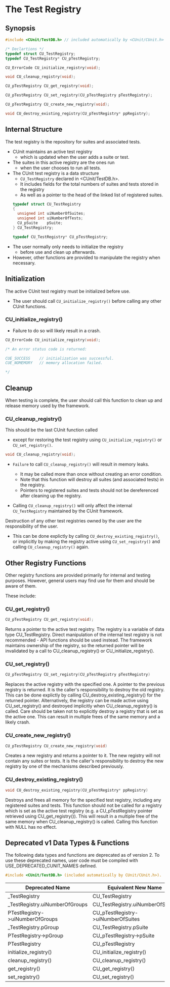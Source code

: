 # The Test Registry

## Synopsis

```c
#include <CUnit/TestDB.h> // included automatically by <CUnit/CUnit.h>

/* Declartions */
typedef struct CU_TestRegistry;
typedef CU_TestRegistry* CU_pTestRegistry;

CU_ErrorCode CU_initialize_registry(void);

void CU_cleanup_registry(void);

CU_pTestRegistry CU_get_registry(void);

CU_pTestRegistry CU_set_registry(CU_pTestRegistry pTestRegistry);

CU_pTestRegistry CU_create_new_registry(void);

void CU_destroy_existing_registry(CU_pTestRegistry* ppRegistry);
```

## Internal Structure

The test registry is the repository for suites and associated tests.
* CUnit maintains an active test registry
  * which is updated when the user adds a suite or test.
* The suites in this active registry are the ones run 
  * when the user chooses to run all tests.
* The CUnit test registry is a data structure
  * `CU_TestRegistry` declared in <CUnit/TestDB.h>.
  * It includes fields for the total numbers of suites and tests stored in the registry
  * As well as a pointer to the head of the linked list of registered suites.
  ```c
  typedef struct CU_TestRegistry
  {
    unsigned int uiNumberOfSuites;
    unsigned int uiNumberOfTests;
    CU_pSuite    pSuite;
  } CU_TestRegistry;

  typedef CU_TestRegistry* CU_pTestRegistry;
  ```
* The user normally only needs to initialize the registry
  * before use and clean up afterwards.
* However, other functions are provided to manipulate the registry when necessary.

## Initialization

The active CUnit test registry must be initialized before use. 
* The user should call `CU_initialize_registry()` before calling any other CUnit functions. 

### CU_initialize_registry()

* Failure to do so will likely result in a crash.
```c
CU_ErrorCode CU_initialize_registry(void);

/* An error status code is returned:

CUE_SUCCESS	   // initialization was successful.
CUE_NOMEMORY   // memory allocation failed.

*/
```

## Cleanup

When testing is complete, the user should call this function to clean up and release memory used by the framework. 

### CU_cleanup_registry()

This should be the last CUnit function called 
  * except for restoring the test registry using `CU_initialize_registry()` or `CU_set_registry()`.

```c
void CU_cleanup_registry(void);
```

* `Failure` to call `CU_cleanup_registry()` will result in memory leaks.
  * It may be called more than once without creating an error condition. 
  * Note that this function will destroy all suites (and associated tests) in the registry. 
  * Pointers to registered suites and tests should not be dereferenced after cleaning up the registry.

* Calling `CU_cleanup_registry()` will only affect the internal `CU_TestRegistry` maintained by the CUnit framework. 

Destruction of any other test registries owned by the user are the responsibility of the user. 
* This can be done explictly by calling `CU_destroy_existing_registry()`, or implicitly by making the registry active using `CU_set_registry()` and calling `CU_cleanup_registry()` again.

## Other Registry Functions

Other registry functions are provided primarily for internal and testing purposes. However, general users may find use for them and should be aware of them.

These include:

### CU_get_registry()
```c
CU_pTestRegistry CU_get_registry(void);
```

Returns a pointer to the active test registry. The registry is a variable of data type CU_TestRegistry. Direct manipulation of the internal test registry is not recommended - API functions should be used instead. The framework maintains ownership of the registry, so the returned pointer will be invalidated by a call to CU_cleanup_registry() or CU_initialize_registry().

### CU_set_registry()
```c
CU_pTestRegistry CU_set_registry(CU_pTestRegistry pTestRegistry)
```

Replaces the active registry with the specified one. A pointer to the previous registry is returned. It is the caller's responsibility to destroy the old registry. This can be done explictly by calling CU_destroy_existing_registry() for the returned pointer. Alternatively, the registry can be made active using CU_set_registry() and destroyed implicitly when CU_cleanup_registry() is called. Care should be taken not to explicitly destroy a registry that is set as the active one. This can result in multiple frees of the same memory and a likely crash.

### CU_create_new_registry()
```c
CU_pTestRegistry CU_create_new_registry(void)
```

Creates a new registry and returns a pointer to it. The new registry will not contain any suites or tests. It is the caller's responsibility to destroy the new registry by one of the mechanisms described previously.

### CU_destroy_existing_registry()
```c
void CU_destroy_existing_registry(CU_pTestRegistry* ppRegistry)
```

Destroys and frees all memory for the specified test registry, including any registered suites and tests. This function should not be called for a registry which is set as the active test registry (e.g. a CU_pTestRegistry pointer retrieved using CU_get_registry()). This will result in a multiple free of the same memory when CU_cleanup_registry() is called. Calling this function with NULL has no effect.

## Deprecated v1 Data Types & Functions

The following data types and functions are deprecated as of version 2. To use these deprecated names, user code must be compiled with USE_DEPRECATED_CUNIT_NAMES defined.
```c
#include <CUnit/TestDB.h> (included automatically by CUnit/CUnit.h>).
```

|Deprecated Name|Equivalent New Name|
|---|---|
|_TestRegistry|CU_TestRegistry|
|_TestRegistry.uiNumberOfGroups|CU_TestRegistry.uiNumberOfSuites|
|PTestRegistry->uiNumberOfGroups|CU_pTestRegistry->uiNumberOfSuites|
|_TestRegistry.pGroup|CU_TestRegistry.pSuite|
|PTestRegistry->pGroup|CU_pTestRegistry->pSuite|
|PTestRegistry|CU_pTestRegistry|
|initialize_registry()|CU_initialize_registry()|
|cleanup_registry()|CU_cleanup_registry()|
|get_registry()|CU_get_registry()|
|set_registry()|CU_set_registry()|